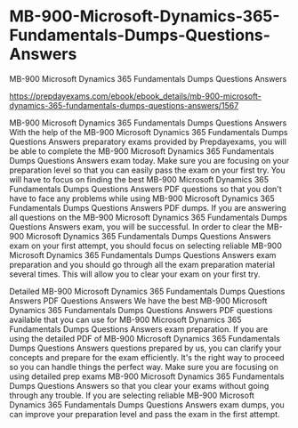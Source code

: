# MB-900-Microsoft-Dynamics-365-Fundamentals-Dumps-Questions-Answers
MB-900 Microsoft Dynamics 365 Fundamentals Dumps Questions Answers

https://prepdayexams.com/ebook/ebook_details/mb-900-microsoft-dynamics-365-fundamentals-dumps-questions-answers/1567

MB-900 Microsoft Dynamics 365 Fundamentals Dumps Questions Answers
With the help of the MB-900 Microsoft Dynamics 365 Fundamentals Dumps Questions Answers preparatory exams provided by Prepdayexams, you will be able to complete the MB-900 Microsoft Dynamics 365 Fundamentals Dumps Questions Answers exam today. Make sure you are focusing on your preparation level so that you can easily pass the exam on your first try. You will have to focus on finding the best MB-900 Microsoft Dynamics 365 Fundamentals Dumps Questions Answers PDF questions so that you don't have to face any problems while using MB-900 Microsoft Dynamics 365 Fundamentals Dumps Questions Answers PDF dumps. If you are answering all questions on the MB-900 Microsoft Dynamics 365 Fundamentals Dumps Questions Answers exam, you will be successful. In order to clear the MB-900 Microsoft Dynamics 365 Fundamentals Dumps Questions Answers exam on your first attempt, you should focus on selecting reliable MB-900 Microsoft Dynamics 365 Fundamentals Dumps Questions Answers exam preparation and you should go through all the exam preparation material several times. This will allow you to clear your exam on your first try.

Detailed MB-900 Microsoft Dynamics 365 Fundamentals Dumps Questions Answers PDF Questions Answers
We have the best MB-900 Microsoft Dynamics 365 Fundamentals Dumps Questions Answers PDF questions available that you can use for MB-900 Microsoft Dynamics 365 Fundamentals Dumps Questions Answers exam preparation. If you are using the detailed PDF of MB-900 Microsoft Dynamics 365 Fundamentals Dumps Questions Answers questions prepared by us, you can clarify your concepts and prepare for the exam efficiently. It's the right way to proceed so you can handle things the perfect way. Make sure you are focusing on using detailed prep exams MB-900 Microsoft Dynamics 365 Fundamentals Dumps Questions Answers so that you clear your exams without going through any trouble. If you are selecting reliable MB-900 Microsoft Dynamics 365 Fundamentals Dumps Questions Answers exam dumps, you can improve your preparation level and pass the exam in the first attempt.
